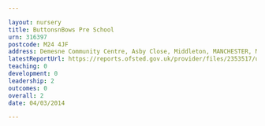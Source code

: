 ```yaml
---

layout: nursery
title: ButtonsnBows Pre School
urn: 316397
postcode: M24 4JF
address: Demesne Community Centre, Asby Close, Middleton, MANCHESTER, M24 4JF
latestReportUrl: https://reports.ofsted.gov.uk/provider/files/2353517/urn/316397.pdf
teaching: 0
development: 0
leadership: 2
outcomes: 0
overall: 2
date: 04/03/2014

---
```

